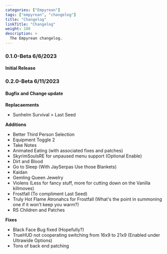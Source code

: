 ```yaml
---
categories: ["Empyrean"]
tags: ["empyrean", "changelog"] 
title: "Changelog"
linkTitle: "Changelog"
weight: 100
description: >
  The Empyrean changelog.
---
```


### 0.1.0-Beta 6/6/2023
#### Initial Release

### 0.2.0-Beta 6/11/2023
#### Bugfix and Change update
__Replacaements__
- Sunhelm Survival > Last Seed

__Additions__
- Better Third Person Selection
- Equipment Toggle 2
- Take Notes
- Animated Eating (with associated fixes and patches)
- SkyrimSoulsRE for unpaused menu support (Optional Enable)
- Dirt and Blood
- Go to Sleep (With JaySerpas Use those Blankets)
- Kaidan
- Gemling Queen Jewelry
- Violens (Less for fancy stuff, more for cutting down on the Vanilla killmoves)
- Frostfall (To compliment Last Seed)
- Truly Hot Flame Atronahcs for Frostfall (What's the point in summoning one if it won't keep you warm?)
- RS Children and Patches

__Fixes__
- Black Face Bug fixed (Hopefully?)
- TrueHUD not cooperating switching from 16x9 to 21x9 (Enabled under Ultrawide Options)
- Tons of back end patching
